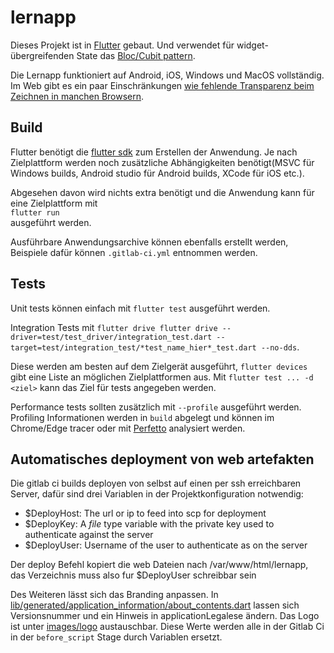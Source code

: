 # lernapp

Dieses Projekt ist in [Flutter](https://flutter.dev/) gebaut. Und verwendet für widget-übergreifenden State
das [Bloc/Cubit pattern](https://bloclibrary.dev/#/gettingstarted).

Die Lernapp funktioniert auf Android, iOS, Windows und MacOS vollständig. Im Web gibt es ein paar
Einschränkungen [wie fehlende Transparenz beim Zeichnen in manchen Browsern](https://github.com/flutter/flutter/issues/48417).

## Build

Flutter benötigt die [flutter sdk](https://docs.flutter.dev/get-started/install) zum Erstellen der Anwendung. Je nach
Zielplattform werden noch zusätzliche Abhängigkeiten benötigt(MSVC für Windows builds, Android studio für Android
builds, XCode für iOS etc.).

Abgesehen davon wird nichts extra benötigt und die Anwendung kann für eine Zielplattform mit\
``flutter run``\
ausgeführt werden.

Ausführbare Anwendungsarchive können ebenfalls erstellt werden, Beispiele dafür können `.gitlab-ci.yml` entnommen
werden.

## Tests

Unit tests können einfach mit `flutter test` ausgeführt werden.

Integration Tests mit
``flutter drive flutter drive --driver=test/test_driver/integration_test.dart --target=test/integration_test/*test_name_hier*_test.dart --no-dds``.

Diese werden am besten auf dem Zielgerät ausgeführt, `flutter devices` gibt eine Liste an möglichen Zielplattformen aus.
Mit `flutter test ... -d <ziel>` kann das Ziel für tests angegeben werden.

Performance tests sollten zusätzlich mit `--profile` ausgeführt werden. Profiling Informationen werden in `build`
abgelegt und können im Chrome/Edge tracer oder mit [Perfetto](https://ui.perfetto.dev/) analysiert werden.

## Automatisches deployment von web artefakten

Die gitlab ci builds deployen von selbst auf einen per ssh erreichbaren Server, dafür sind drei Variablen in der
Projektkonfiguration notwendig:

- $DeployHost: The url or ip to feed into scp for deployment
- $DeployKey: A *file* type variable with the private key used to authenticate against the server
- $DeployUser: Username of the user to authenticate as on the server

Der deploy Befehl kopiert die web Dateien nach /var/www/html/lernapp, das Verzeichnis muss also fur $DeployUser
schreibbar sein

Des Weiteren lässt sich das Branding anpassen.
In [lib/generated/application_information/about_contents.dart](lib/generated/application_information/about_contents.dart)
lassen sich Versionsnummer und ein Hinweis in applicationLegalese ändern. Das Logo ist unter [images/logo](images/logo)
austauschbar.
Diese Werte werden alle in der Gitlab Ci in der `before_script` Stage durch Variablen ersetzt.
